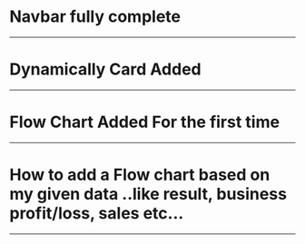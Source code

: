 # Navbar fully complete
____________________________
# Dynamically Card Added
___________________________
# Flow Chart Added For the first time
___________________________
# How to add a Flow chart based on my given data ..like result, business profit/loss, sales etc...
___________________________
